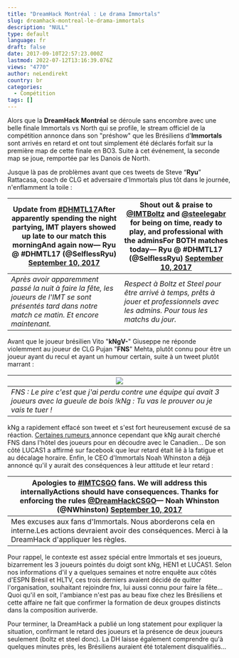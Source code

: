 ```yaml
---
title: "DreamHack Montréal : Le drama Immortals"
slug: dreamhack-montreal-le-drama-immortals
description: "NULL"
type: default
language: fr
draft: false
date: 2017-09-10T22:57:23.000Z
lastmod: 2022-07-12T13:16:39.076Z
views: "4770"
author: neLendirekt
country: br
categories:
  - Compétition
tags: []
---
```

Alors que la **DreamHack Montréal** se déroule sans encombre avec une belle finale Immortals vs North qui se profile, le stream officiel de la compétition annonce dans son "préshow" que les Brésiliens d'**Immortals** sont arrivés en retard et ont tout simplement été déclarés forfait sur la première map de cette finale en BO3\. Suite à cet événement, la seconde map se joue, remportée par les Danois de North. 

Jusque là pas de problèmes avant que ces tweets de Steve “**Ryu**” Rattacasa, coach de CLG et adversaire d'Immortals plus tôt dans le journée, n'enflamment la toile :

| Update from [#DHMTL17](https://twitter.com/hashtag/DHMTL17?src=hash)After apparently spending the night partying, IMT players showed up late to our match this morningAnd again now— Ryu @ #DHMTL17 (@SelflessRyu) [September 10, 2017](https://twitter.com/SelflessRyu/status/906966002164011010) | Shout out & praise to [@IMTBoltz](https://twitter.com/IMTBoltz) and [@steelegabr](https://twitter.com/steelegabr) for being on time, ready to play, and professional with the adminsFor BOTH matches today— Ryu @ #DHMTL17 (@SelflessRyu) [September 10, 2017](https://twitter.com/SelflessRyu/status/906968843129683969) |
| -------------------------------------------------------------------------------------------------------------------------------------------------------------------------------------------------------------------------------------------------------------------------------------------------- | ------------------------------------------------------------------------------------------------------------------------------------------------------------------------------------------------------------------------------------------------------------------------------------------------------------------------- |
| _Après avoir apparemment passé la nuit à faire la fête, les joueurs de l'IMT se sont présentés tard dans notre match ce matin. Et encore maintenant._                                                                                                                                              | _Respect à Boltz et Steel pour être arrivé à temps, prêts à jouer et professionnels avec les admins. Pour tous les matchs du jour._                                                                                                                                                                                       |

Avant que le joueur brésilien Vito "**kNgV-**" Giuseppe ne réponde violemment au joueur de CLG Pujan "**FNS**" Mehta, plutôt connu pour être un joueur ayant du recul et ayant un humour certain, suite à un tweet plutôt marrant :

| ![](/images/articles/59b5b4577abe5/images/F4p6kO9tAgwlZkGpEUcS4LAKNsdiX7sgbavYZGYk.png)        |
| ----------------------------------------------------------------------------------------------------------------------------------------------- |
| _FNS : Le pire c'est que j'ai perdu contre une équipe qui avait 3 joueurs avec la gueule de bois !kNg : Tu vas le prouver ou je vais te tuer !_ |

kNg a rapidement effacé son tweet et s'est fort heureusement excusé de sa réaction. [Certaines rumeurs ](https://twitter.com/NWDeKay/status/907004445027790848)annonce cependant que kNg aurait cherché FNS dans l'hôtel des joueurs pour en découdre avec le Canadien... De son côté LUCAS1 a affirmé sur facebook que leur retard était lié à la fatigue et au décalage horaire. Enfin, le CEO d'Immortals Noah Whinston a déjà annoncé qu'il y aurait des conséquences à leur attitude et leur retard :

  
| Apologies to [#IMTCSGO](https://twitter.com/hashtag/IMTCSGO?src=hash) fans. We will address this internallyActions should have consequences. Thanks for enforcing the rules [@DreamHackCSGO](https://twitter.com/DreamHackCSGO)— Noah Whinston (@NWhinston) [September 10, 2017](https://twitter.com/NWhinston/status/906982089429475329) |
| ----------------------------------------------------------------------------------------------------------------------------------------------------------------------------------------------------------------------------------------------------------------------------------------------------------------------------------------- |
| Mes excuses aux fans d'Immortals. Nous aborderons cela en interne.Les actions devraient avoir des conséquences. Merci à la DreamHack d'appliquer les règles.                                                                                                                                                                              |

  
Pour rappel, le contexte est assez spécial entre Immortals et ses joueurs, bizarrement les 3 joueurs pointés du doigt sont kNg, HEN1 et LUCAS1\. Selon nos informations d'il y a quelques semaines et notre enquête aux côtés d'ESPN Brésil et HLTV, ces trois derniers avaient décidé de quitter l'organisation, souhaitant rejoindre fnx, lui aussi connu pour faire la fête... Quoi qu'il en soit, l'ambiance n'est pas au beau fixe chez les Brésiliens et cette affaire ne fait que confirmer la formation de deux groupes distincts dans la composition auriverde.

Pour terminer, la DreamHack a publié un long statement pour expliquer la situation, confirmant le retard des joueurs et la présence de deux joueurs seulement (boltz et steel donc). La DH laisse également comprendre qu'à quelques minutes près, les Brésiliens auraient été totalement disqualifiés...
